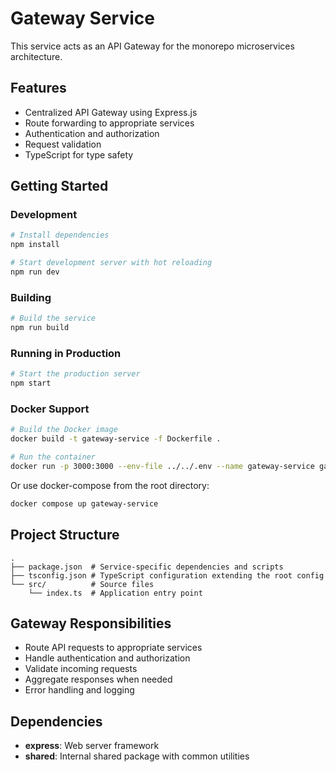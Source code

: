 # Gateway Service

This service acts as an API Gateway for the monorepo microservices architecture.

## Features

- Centralized API Gateway using Express.js
- Route forwarding to appropriate services
- Authentication and authorization
- Request validation
- TypeScript for type safety

## Getting Started

### Development

```bash
# Install dependencies
npm install

# Start development server with hot reloading
npm run dev
```

### Building

```bash
# Build the service
npm run build
```

### Running in Production

```bash
# Start the production server
npm start
```

### Docker Support

```bash
# Build the Docker image
docker build -t gateway-service -f Dockerfile .

# Run the container
docker run -p 3000:3000 --env-file ../../.env --name gateway-service gateway-service
```

Or use docker-compose from the root directory:

```bash
docker compose up gateway-service
```

## Project Structure

```
.
├── package.json  # Service-specific dependencies and scripts
├── tsconfig.json # TypeScript configuration extending the root config
└── src/          # Source files
    └── index.ts  # Application entry point
```

## Gateway Responsibilities

- Route API requests to appropriate services
- Handle authentication and authorization
- Validate incoming requests
- Aggregate responses when needed
- Error handling and logging

## Dependencies

- **express**: Web server framework
- **shared**: Internal shared package with common utilities
